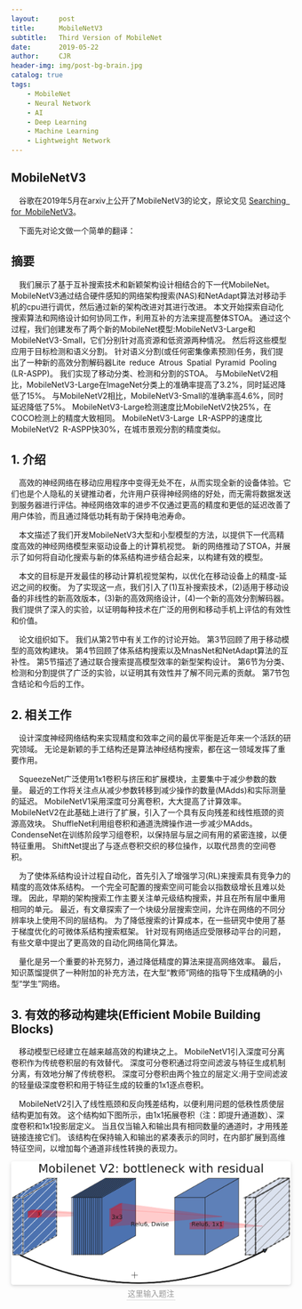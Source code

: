 ```yaml
---
layout:     post
title:      MobileNetV3
subtitle:   Third Version of MobileNet
date:       2019-05-22
author:     CJR
header-img: img/post-bg-brain.jpg
catalog: true
tags:
    - MobileNet
    - Neural Network
    - AI
    - Deep Learning
    - Machine Learning
    - Lightweight Network
---
```


## MobileNetV3
&emsp;谷歌在2019年5月在arxiv上公开了MobileNetV3的论文，原论文见 [Searching for MobileNetV3](https://arxiv.org/abs/1905.02244v2)。

&emsp;下面先对论文做一个简单的翻译：

## 摘要
&emsp;我们展示了基于互补搜索技术和新颖架构设计相结合的下一代MobileNet。 MobileNetV3通过结合硬件感知的网络架构搜索(NAS)和NetAdapt算法对移动手机的cpu进行调优，然后通过新的架构改进对其进行改进。 本文开始探索自动化搜索算法和网络设计如何协同工作，利用互补的方法来提高整体STOA。 通过这个过程，我们创建发布了两个新的MobileNet模型:MobileNetV3-Large和MobileNetV3-Small，它们分别针对高资源和低资源两种情况。 然后将这些模型应用于目标检测和语义分割。 针对语义分割(或任何密集像素预测)任务，我们提出了一种新的高效分割解码器Lite reduce Atrous Spatial Pyramid Pooling (LR-ASPP)。 我们实现了移动分类、检测和分割的STOA。 与MobileNetV2相比，MobileNetV3-Large在ImageNet分类上的准确率提高了3.2%，同时延迟降低了15%。 与MobileNetV2相比，MobileNetV3-Small的准确率高4.6%，同时延迟降低了5%。 MobileNetV3-Large检测速度比MobileNetV2快25%，在COCO检测上的精度大致相同。 MobileNetV3-Large LR-ASPP的速度比MobileNetV2 R-ASPP快30%，在城市景观分割的精度类似。

## 1. 介绍
&emsp;高效的神经网络在移动应用程序中变得无处不在，从而实现全新的设备体验。它们也是个人隐私的关键推动者，允许用户获得神经网络的好处，而无需将数据发送到服务器进行评估。神经网络效率的进步不仅通过更高的精度和更低的延迟改善了用户体验，而且通过降低功耗有助于保持电池寿命。

&emsp;本文描述了我们开发MobileNetV3大型和小型模型的方法，以提供下一代高精度高效的神经网络模型来驱动设备上的计算机视觉。 新的网络推动了STOA，并展示了如何将自动化搜索与新的体系结构进步结合起来，以构建有效的模型。

&emsp;本文的目标是开发最佳的移动计算机视觉架构，以优化在移动设备上的精度-延迟之间的权衡。 为了实现这一点，我们引入了(1)互补搜索技术，(2)适用于移动设备的非线性的新高效版本，(3)新的高效网络设计，(4)一个新的高效分割解码器。 我们提供了深入的实验，以证明每种技术在广泛的用例和移动手机上评估的有效性和价值。

&emsp;论文组织如下。 我们从第2节中有关工作的讨论开始。 第3节回顾了用于移动模型的高效构建块。 第4节回顾了体系结构搜索以及MnasNet和NetAdapt算法的互补性。 第5节描述了通过联合搜索提高模型效率的新型架构设计。 第6节为分类、检测和分割提供了广泛的实验，以证明其有效性并了解不同元素的贡献。 第7节包含结论和今后的工作。

## 2. 相关工作
&emsp;设计深度神经网络结构来实现精度和效率之间的最优平衡是近年来一个活跃的研究领域。 无论是新颖的手工结构还是算法神经结构搜索，都在这一领域发挥了重要作用。

&emsp;SqueezeNet广泛使用1x1卷积与挤压和扩展模块，主要集中于减少参数的数量。 最近的工作将关注点从减少参数转移到减少操作的数量(MAdds)和实际测量的延迟。 MobileNetV1采用深度可分离卷积，大大提高了计算效率。 MobileNetV2在此基础上进行了扩展，引入了一个具有反向残差和线性瓶颈的资源高效块。 ShuffleNet利用组卷积和通道洗牌操作进一步减少MAdds。 CondenseNet在训练阶段学习组卷积，以保持层与层之间有用的紧密连接，以便特征重用。 ShiftNet提出了与逐点卷积交织的移位操作，以取代昂贵的空间卷积。

&emsp;为了使体系结构设计过程自动化，首先引入了增强学习(RL)来搜索具有竞争力的精度的高效体系结构。 一个完全可配置的搜索空间可能会以指数级增长且难以处理。 因此，早期的架构搜索工作主要关注单元级结构搜索，并且在所有层中重用相同的单元。 最近，有文章探索了一个块级分层搜索空间，允许在网络的不同分辨率块上使用不同的层结构。 为了降低搜索的计算成本，在一些研究中使用了基于梯度优化的可微体系结构搜索框架。 针对现有网络适应受限移动平台的问题，有些文章中提出了更高效的自动化网络简化算法。

&emsp;量化是另一个重要的补充努力，通过降低精度的算法来提高网络效率。 最后，知识蒸馏提供了一种附加的补充方法，在大型“教师”网络的指导下生成精确的小型“学生”网络。

## 3. 有效的移动构建块(Efficient Mobile Building Blocks)

&emsp;移动模型已经建立在越来越高效的构建块之上。 MobileNetV1引入深度可分离卷积作为传统卷积层的有效替代。 深度可分卷积通过将空间滤波与特征生成机制分离，有效地分解了传统卷积。 深度可分卷积由两个独立的层定义:用于空间滤波的轻量级深度卷积和用于特征生成的较重的1x1逐点卷积。

&emsp;MobileNetV2引入了线性瓶颈和反向残差结构，以便利用问题的低秩性质使层结构更加有效。 这个结构如下图所示，由1x1拓展卷积（注：即提升通道数）、深度卷积和1x1投影层定义。 当且仅当输入和输出具有相同数量的通道时，才用残差链接连接它们。 该结构在保持输入和输出的紧凑表示的同时，在内部扩展到高维特征空间，以增加每个通道非线性转换的表现力。

<center>
    <img style="border-radius: 0.3125em;
    box-shadow: 0 2px 4px 0 rgba(34,36,38,.12),0 2px 10px 0 rgba(34,36,38,.08);" 
    src="https://raw.githubusercontent.com/ShowLo/ShowLo.github.io/master/img/MobileNetV2.png">
    <br>
    <div style="color:orange; border-bottom: 1px solid #d9d9d9;
    display: inline-block;
    color: #999;
    padding: 2px;">这里输入题注</div>
</center>
